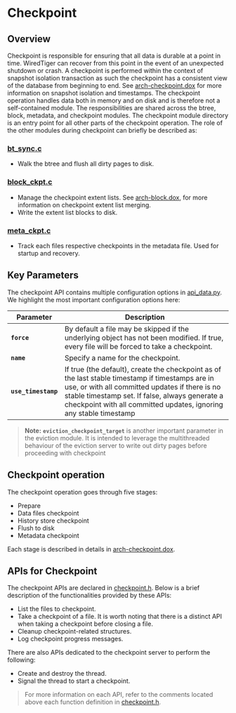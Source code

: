 # Checkpoint

## Overview

Checkpoint is responsible for ensuring that all data is durable at a point in time. WiredTiger can
recover from this point in the event of an unexpected shutdown or crash. A checkpoint is performed
within the context of snapshot isolation transaction as such the checkpoint has a consistent view of
the database from beginning to end. See [arch-checkpoint.dox](../docs/arch-checkpoint.dox#10) for
more information on snapshot isolation and timestamps. The checkpoint operation handles data both in
memory and on disk and is therefore not a self-contained module. The responsibilities are shared
across the btree, block, metadata, and checkpoint modules. The checkpoint module directory is an
entry point for all other parts of the checkpoint operation. The role of the other modules during
checkpoint can briefly be described as:

### [bt_sync.c](../btree/bt_sync.c)

- Walk the btree and flush all dirty pages to disk.

### [block_ckpt.c](../block/block_ckpt.c)

- Manage the checkpoint extent lists. See [arch-block.dox](../docs/arch-block.dox#208), for more
  information on checkpoint extent list merging.
- Write the extent list blocks to disk.

### [meta_ckpt.c](../meta/meta_ckpt.c)

- Track each files respective checkpoints in the metadata file. Used for startup and recovery.

## Key Parameters

The checkpoint API contains multiple configuration options in [api_data.py](../../dist/api_data.py).
We highlight the most important configuration options here:

| Parameter                  | Description            |
| -------------------------- | ---------------------- |
| **`force`**                      | By default a file may be skipped if the underlying object has not been modified. If true, every file will be forced to take a checkpoint. |
| **`name`**                       | Specify a name for the checkpoint. |
| **`use_timestamp`**              | If true (the default), create the checkpoint as of the last stable timestamp if timestamps are in use, or with all committed updates if there is no stable timestamp set. If false, always generate a checkpoint with all committed updates, ignoring any stable timestamp |

> **Note:** **`eviction_checkpoint_target`** is another important parameter in the eviction module.
> It is intended to leverage the multithreaded behaviour of the eviction server to write out dirty
> pages before proceeding with checkpoint

## Checkpoint operation

The checkpoint operation goes through five stages:

- Prepare
- Data files checkpoint
- History store checkpoint
- Flush to disk
- Metadata checkpoint

Each stage is described in details in [arch-checkpoint.dox](../docs/arch-checkpoint.dox).

## APIs for Checkpoint

The checkpoint APIs are declared in [checkpoint.h](./checkpoint.h). Below is a brief description of
the functionalities provided by these APIs:

- List the files to checkpoint.
- Take a checkpoint of a file. It is worth noting that there is a distinct API when taking a
  checkpoint before closing a file.
- Cleanup checkpoint-related structures.
- Log checkpoint progress messages.

There are also APIs dedicated to the checkpoint server to perform the following:

- Create and destroy the thread.
- Signal the thread to start a checkpoint.

> For more information on each API, refer to the comments located above each function definition in
> [checkpoint.h](./checkpoint.h).
